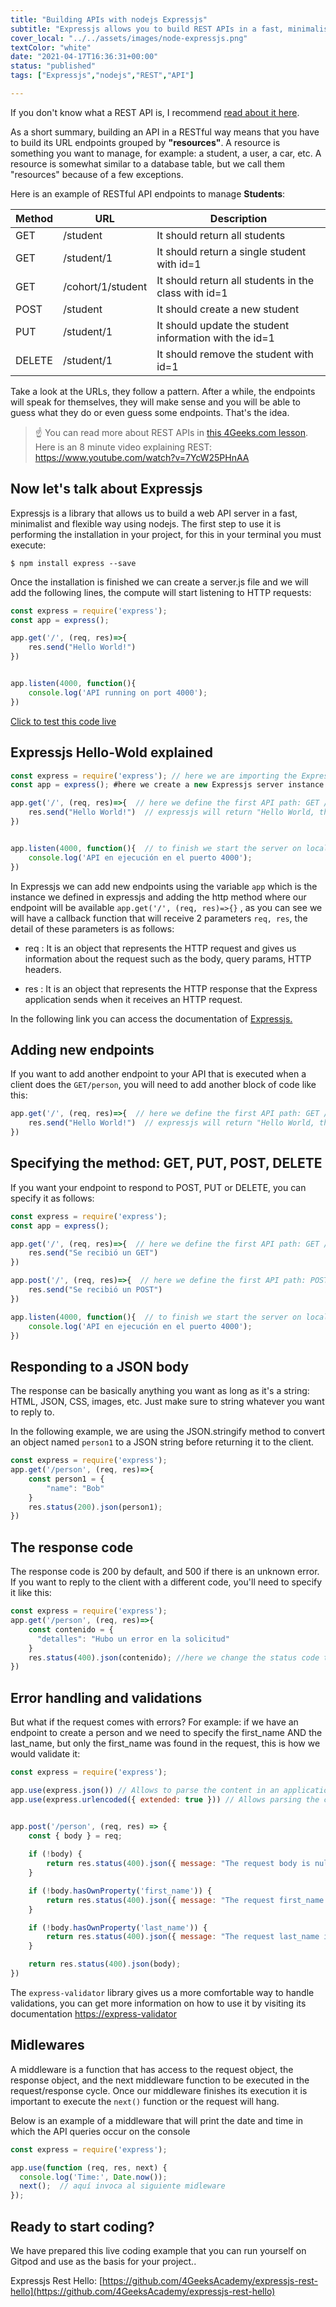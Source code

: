 ```yaml
---
title: "Building APIs with nodejs Expressjs"
subtitle: "Expressjs allows you to build REST APIs in a fast, minimalist and flexible way"
cover_local: "../../assets/images/node-expressjs.png"
textColor: "white"
date: "2021-04-17T16:36:31+00:00"
status: "published"
tags: ["Expressjs","nodejs","REST","API"]

---
```


If you don't know what a REST API is, I recommend [read about it here](./understanding-rest-apis).

As a short summary, building an API in a RESTful way means that you have to build its URL endpoints grouped by **"resources"**. A resource is something you want to manage, for example: a student, a user, a car, etc. A resource is somewhat similar to a database table, but we call them "resources" because of a few exceptions.

Here is an example of RESTful API endpoints to manage **Students**:

| Method | URL | Description |
| ------ | --- | ----------- |
| GET    | /student | It should return all students |
| GET    | /student/1 | It should return a single student with id=1 |
| GET    | /cohort/1/student | It should return all students in the class with id=1 |
| POST   | /student | It should create a new student|
| PUT    | /student/1 | It should update the student information with the id=1 |
| DELETE | /student/1 | It should remove the student with id=1 |

Take a look at the URLs, they follow a pattern. After a while, the endpoints will speak for themselves, they will make sense and you will be able to guess what they do or even guess some endpoints. That's the idea.

> :point_up: You can read more about REST APIs in [this 4Geeks.com lesson](/lesson/understanding-rest-apis).<br /> Here is an 8 minute video explaining REST: https://www.youtube.com/watch?v=7YcW25PHnAA

## Now let's talk about Expressjs

Expressjs is a library that allows us to build a web API server in a fast, minimalist and flexible way using nodejs. The first step to use it is performing the installation in your project, for this in your terminal you must execute:

```
$ npm install express --save
```

Once the installation is finished we can create a server.js file and we will add the following lines, the compute will start listening to HTTP requests:

```javascript
const express = require('express');
const app = express();

app.get('/', (req, res)=>{
    res.send("Hello World!")
})


app.listen(4000, function(){
    console.log('API running on port 4000');
})
```
[Click to test this code live](https://replit.com/@ManuelOrtega3/Expressjs-Hello-World)


## Expressjs Hello-Wold explained

```javascript
const express = require('express'); // here we are importing the Expressjs library in our file.
const app = express(); #here we create a new Expressjs server instance.

app.get('/', (req, res)=>{  // here we define the first API path: GET /
    res.send("Hello World!")  // expressjs will return "Hello World, this could be an HTML string or a JSON string.
})


app.listen(4000, function(){  // to finish we start the server on localhost.
    console.log('API en ejecución en el puerto 4000');
})
```
In Expressjs we can add new endpoints using the variable `app` which is the instance we defined in expressjs and adding the http method where our endpoint will be available `app.get('/', (req, res)=>{}` , as you can see we will have a callback function that will receive 2 parameters `req, res`, the detail of these parameters is as follows:

- req : It is an object that represents the HTTP request and gives us information about the request such as the body, query params, HTTP headers.

- res : It is an object that represents the HTTP response that the Express application sends when it receives an HTTP request.

In the following link you can access the documentation of [Expressjs.](http://expressjs.com/es/api.html)

## Adding new endpoints

If you want to add another endpoint to your API that is executed when a client does the `GET/person`, you will need to add another block of code like this:

```javascript
app.get('/', (req, res)=>{  // here we define the first API path: GET /
    res.send("Hello World!")  // expressjs will return "Hello World, this could be an HTML string or a JSON string.
})
```

## Specifying the method: GET, PUT, POST, DELETE

If you want your endpoint to respond to POST, PUT or DELETE, you can specify it as follows:

```javascript
const express = require('express');
const app = express();

app.get('/', (req, res)=>{  // here we define the first API path: GET /
    res.send("Se recibió un GET")
})

app.post('/', (req, res)=>{  // here we define the first API path: POST /
    res.send("Se recibió un POST")
})

app.listen(4000, function(){  // to finish we start the server on localhost.
    console.log('API en ejecución en el puerto 4000');
})
```

## Responding to a JSON body

The response can be basically anything you want as long as it's a string: HTML, JSON, CSS, images, etc. Just make sure to string whatever you want to reply to.

In the following example, we are using the JSON.stringify method to convert an object named `person1` to a JSON string before returning it to the client.

```javascript
const express = require('express');
app.get('/person', (req, res)=>{
    const person1 = {
        "name": "Bob"
    }
    res.status(200).json(person1);
})
```

## The response code

The response code is 200 by default, and 500 if there is an unknown error. If you want to reply to the client with a different code, you'll need to specify it like this:


```javascript
const express = require('express');
app.get('/person', (req, res)=>{
    const contenido = {
      "detalles": "Hubo un error en la solicitud"
    }
    res.status(400).json(contenido); //here we change the status code to 400 (very common code in case of request errors)
})
```

## Error handling and validations

But what if the request comes with errors? For example: if we have an endpoint to create a person and we need to specify the first_name AND the last_name, but only the first_name was found in the request, this is how we would validate it:

```javascript
const express = require('express');

app.use(express.json()) // Allows to parse the content in an application/json type
app.use(express.urlencoded({ extended: true })) // Allows parsing the content into an application/x-www-form-urlencoded type


app.post('/person', (req, res) => {
    const { body } = req; 
    
    if (!body) {
        return res.status(400).json({ message: "The request body is null" });
    }

    if (!body.hasOwnProperty('first_name')) {
        return res.status(400).json({ message: "The request first_name is null" });
    }

    if (!body.hasOwnProperty('last_name')) {
        return res.status(400).json({ message: "The request last_name is null" });
    }

    return res.status(400).json(body);
})
```
The `express-validator` library gives us a more comfortable way to handle validations, you can get more information on how to use it by visiting its documentation  [https://express-validator](https://express-validator.github.io/docs/) 


## Midlewares

A middleware is a function that has access to the request object, the response object, and the next middleware function to be executed in the request/response cycle. Once our middleware finishes its execution it is important to execute the `next()` function or the request will hang.

Below is an example of a middleware that will print the date and time in which the API queries occur on the console

```javascript
const express = require('express');

app.use(function (req, res, next) {
  console.log('Time:', Date.now());
  next();  // aquí invoca al siguiente midleware
});

```

## Ready to start coding?

We have prepared this live coding example that you can run yourself on Gitpod and use as the basis for your project..

Expressjs Rest Hello: [https://github.com/4GeeksAcademy/expressjs-rest-hello](https://github.com/4GeeksAcademy/expressjs-rest-hello)
